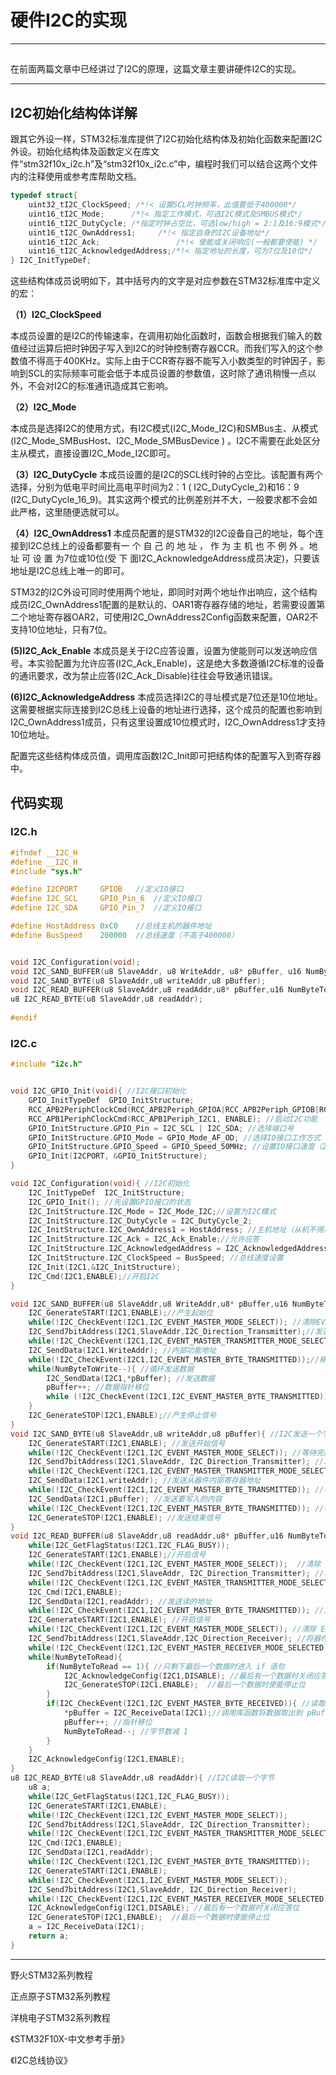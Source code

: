 # 硬件I2C的实现


------

## 



在前面两篇文章中已经讲过了I2C的原理，这篇文章主要讲硬件I2C的实现。

------



## I2C初始化结构体详解
跟其它外设一样，STM32标准库提供了I2C初始化结构体及初始化函数来配置I2C外设。初始化结构体及函数定义在库文件“stm32f10x_i2c.h”及“stm32f10x_i2c.c”中，编程时我们可以结合这两个文件内的注释使用或参考库帮助文档。

```c
typedef struct{
	uint32_tI2C_ClockSpeed; /*!< 设置SCL时钟频率，此值要低于400000*/
	uint16_tI2C_Mode;      /*!< 指定工作模式，可选I2C模式及SMBUS模式*/
	uint16_tI2C_DutyCycle; /*指定时钟占空比，可选low/high = 2:1及16:9模式*/
	uint16_tI2C_OwnAddress1;     /*!< 指定自身的I2C设备地址*/
	uint16_tI2C_Ack;                 /*!< 使能或关闭响应(一般都要使能) */
	uint16_tI2C_AcknowledgedAddress;/*!< 指定地址的长度，可为7位及10位*/
} I2C_InitTypeDef;
```
这些结构体成员说明如下，其中括号内的文字是对应参数在STM32标准库中定义的宏：

  **（1）I2C_ClockSpeed**

本成员设置的是I2C的传输速率，在调用初始化函数时，函数会根据我们输入的数值经过运算后把时钟因子写入到I2C的时钟控制寄存器CCR。而我们写入的这个参数值不得高于400KHz。实际上由于CCR寄存器不能写入小数类型的时钟因子，影响到SCL的实际频率可能会低于本成员设置的参数值，这时除了通讯稍慢一点以外，不会对I2C的标准通讯造成其它影响。

 **（2）I2C_Mode**

本成员是选择I2C的使用方式，有I2C模式(I2C_Mode_I2C)和SMBus主、从模式(I2C_Mode_SMBusHost、I2C_Mode_SMBusDevice ) 。I2C不需要在此处区分主从模式，直接设置I2C_Mode_I2C即可。

**（3）I2C_DutyCycle**
本成员设置的是I2C的SCL线时钟的占空比。该配置有两个选择，分别为低电平时间比高电平时间为2：1  ( I2C_DutyCycle_2)和16：9  (I2C_DutyCycle_16_9)。其实这两个模式的比例差别并不大，一般要求都不会如此严格，这里随便选就可以。

**（4）I2C_OwnAddress1**
本成员配置的是STM32的I2C设备自己的地址，每个连接到I2C总线上的设备都要有一 个 自 己 的 地 址 ， 作 为 主 机 也 不 例 外 。地 址 可 设 置 为7位或10位(受 下 面I2C_AcknowledgeAddress成员决定)，只要该地址是I2C总线上唯一的即可。

STM32的I2C外设可同时使用两个地址，即同时对两个地址作出响应，这个结构成员I2C_OwnAddress1配置的是默认的、OAR1寄存器存储的地址，若需要设置第二个地址寄存器OAR2，可使用I2C_OwnAddress2Config函数来配置，OAR2不支持10位地址，只有7位。

**(5)I2C_Ack_Enable**
本成员是关于I2C应答设置，设置为使能则可以发送响应信号。本实验配置为允许应答(I2C_Ack_Enable)，这是绝大多数遵循I2C标准的设备的通讯要求，改为禁止应答(I2C_Ack_Disable)往往会导致通讯错误。

**(6)I2C_AcknowledgeAddress**
本成员选择I2C的寻址模式是7位还是10位地址。这需要根据实际连接到I2C总线上设备的地址进行选择，这个成员的配置也影响到I2C_OwnAddress1成员，只有这里设置成10位模式时，I2C_OwnAddress1才支持10位地址。

配置完这些结构体成员值，调用库函数I2C_Init即可把结构体的配置写入到寄存器中。


## 代码实现
### I2C.h
```c
#ifndef __I2C_H
#define __I2C_H	 
#include "sys.h"

#define I2CPORT		GPIOB	//定义IO接口
#define I2C_SCL		GPIO_Pin_6	//定义IO接口
#define I2C_SDA		GPIO_Pin_7	//定义IO接口

#define HostAddress	0xC0	//总线主机的器件地址
#define BusSpeed	200000	//总线速度（不高于400000）


void I2C_Configuration(void);
void I2C_SAND_BUFFER(u8 SlaveAddr, u8 WriteAddr, u8* pBuffer, u16 NumByteToWrite);
void I2C_SAND_BYTE(u8 SlaveAddr,u8 writeAddr,u8 pBuffer);
void I2C_READ_BUFFER(u8 SlaveAddr,u8 readAddr,u8* pBuffer,u16 NumByteToRead);
u8 I2C_READ_BYTE(u8 SlaveAddr,u8 readAddr);
		 				    
#endif

```
### I2C.c

```c
#include "i2c.h"


void I2C_GPIO_Init(void){ //I2C接口初始化
	GPIO_InitTypeDef  GPIO_InitStructure; 	
    RCC_APB2PeriphClockCmd(RCC_APB2Periph_GPIOA|RCC_APB2Periph_GPIOB|RCC_APB2Periph_GPIOC,ENABLE);       
	RCC_APB1PeriphClockCmd(RCC_APB1Periph_I2C1, ENABLE); //启动I2C功能 
    GPIO_InitStructure.GPIO_Pin = I2C_SCL | I2C_SDA; //选择端口号                      
    GPIO_InitStructure.GPIO_Mode = GPIO_Mode_AF_OD; //选择IO接口工作方式       
    GPIO_InitStructure.GPIO_Speed = GPIO_Speed_50MHz; //设置IO接口速度（2/10/50MHz）    
	GPIO_Init(I2CPORT, &GPIO_InitStructure);
}

void I2C_Configuration(void){ //I2C初始化
	I2C_InitTypeDef  I2C_InitStructure;
	I2C_GPIO_Init(); //先设置GPIO接口的状态
	I2C_InitStructure.I2C_Mode = I2C_Mode_I2C;//设置为I2C模式
	I2C_InitStructure.I2C_DutyCycle = I2C_DutyCycle_2;
	I2C_InitStructure.I2C_OwnAddress1 = HostAddress; //主机地址（从机不得用此地址）
	I2C_InitStructure.I2C_Ack = I2C_Ack_Enable;//允许应答
	I2C_InitStructure.I2C_AcknowledgedAddress = I2C_AcknowledgedAddress_7bit; //7位地址模式
	I2C_InitStructure.I2C_ClockSpeed = BusSpeed; //总线速度设置 	
	I2C_Init(I2C1,&I2C_InitStructure);
	I2C_Cmd(I2C1,ENABLE);//开启I2C					
}

void I2C_SAND_BUFFER(u8 SlaveAddr,u8 WriteAddr,u8* pBuffer,u16 NumByteToWrite){ //I2C发送数据串（器件地址，内部地址，寄存器，数量）
	I2C_GenerateSTART(I2C1,ENABLE);//产生起始位
	while(!I2C_CheckEvent(I2C1,I2C_EVENT_MASTER_MODE_SELECT)); //清除EV5
	I2C_Send7bitAddress(I2C1,SlaveAddr,I2C_Direction_Transmitter);//发送器件地址
	while(!I2C_CheckEvent(I2C1,I2C_EVENT_MASTER_TRANSMITTER_MODE_SELECTED));//清除EV6
	I2C_SendData(I2C1,WriteAddr); //内部功能地址
	while(!I2C_CheckEvent(I2C1,I2C_EVENT_MASTER_BYTE_TRANSMITTED));//移位寄存器非空，数据寄存器已空，产生EV8，发送数据到DR既清除该事件
	while(NumByteToWrite--){ //循环发送数据	
		I2C_SendData(I2C1,*pBuffer); //发送数据
		pBuffer++; //数据指针移位
		while (!I2C_CheckEvent(I2C1,I2C_EVENT_MASTER_BYTE_TRANSMITTED));//清除EV8
	}
	I2C_GenerateSTOP(I2C1,ENABLE);//产生停止信号
}
void I2C_SAND_BYTE(u8 SlaveAddr,u8 writeAddr,u8 pBuffer){ //I2C发送一个字节（从地址，内部地址，内容）
	I2C_GenerateSTART(I2C1,ENABLE); //发送开始信号
	while(!I2C_CheckEvent(I2C1,I2C_EVENT_MASTER_MODE_SELECT)); //等待完成	
	I2C_Send7bitAddress(I2C1,SlaveAddr, I2C_Direction_Transmitter); //发送从器件地址及状态（写入）
	while(!I2C_CheckEvent(I2C1,I2C_EVENT_MASTER_TRANSMITTER_MODE_SELECTED)); //等待完成	
	I2C_SendData(I2C1,writeAddr); //发送从器件内部寄存器地址
	while(!I2C_CheckEvent(I2C1,I2C_EVENT_MASTER_BYTE_TRANSMITTED)); //等待完成	
	I2C_SendData(I2C1,pBuffer); //发送要写入的内容
	while(!I2C_CheckEvent(I2C1,I2C_EVENT_MASTER_BYTE_TRANSMITTED)); //等待完成	
	I2C_GenerateSTOP(I2C1,ENABLE); //发送结束信号
}
void I2C_READ_BUFFER(u8 SlaveAddr,u8 readAddr,u8* pBuffer,u16 NumByteToRead){ //I2C读取数据串（器件地址，寄存器，内部地址，数量）
	while(I2C_GetFlagStatus(I2C1,I2C_FLAG_BUSY));
	I2C_GenerateSTART(I2C1,ENABLE);//开启信号
	while(!I2C_CheckEvent(I2C1,I2C_EVENT_MASTER_MODE_SELECT));	//清除 EV5
	I2C_Send7bitAddress(I2C1,SlaveAddr, I2C_Direction_Transmitter); //写入器件地址
	while(!I2C_CheckEvent(I2C1,I2C_EVENT_MASTER_TRANSMITTER_MODE_SELECTED));//清除 EV6
	I2C_Cmd(I2C1,ENABLE);
	I2C_SendData(I2C1,readAddr); //发送读的地址
	while(!I2C_CheckEvent(I2C1,I2C_EVENT_MASTER_BYTE_TRANSMITTED)); //清除 EV8
	I2C_GenerateSTART(I2C1,ENABLE); //开启信号
	while(!I2C_CheckEvent(I2C1,I2C_EVENT_MASTER_MODE_SELECT)); //清除 EV5
	I2C_Send7bitAddress(I2C1,SlaveAddr,I2C_Direction_Receiver); //将器件地址传出，主机为读
	while(!I2C_CheckEvent(I2C1,I2C_EVENT_MASTER_RECEIVER_MODE_SELECTED)); //清除EV6
	while(NumByteToRead){
		if(NumByteToRead == 1){ //只剩下最后一个数据时进入 if 语句
			I2C_AcknowledgeConfig(I2C1,DISABLE); //最后有一个数据时关闭应答位
			I2C_GenerateSTOP(I2C1,ENABLE);	//最后一个数据时使能停止位
		}
		if(I2C_CheckEvent(I2C1,I2C_EVENT_MASTER_BYTE_RECEIVED)){ //读取数据
			*pBuffer = I2C_ReceiveData(I2C1);//调用库函数将数据取出到 pBuffer
			pBuffer++; //指针移位
			NumByteToRead--; //字节数减 1 
		}
	}
	I2C_AcknowledgeConfig(I2C1,ENABLE);
}
u8 I2C_READ_BYTE(u8 SlaveAddr,u8 readAddr){ //I2C读取一个字节
	u8 a;
	while(I2C_GetFlagStatus(I2C1,I2C_FLAG_BUSY));
	I2C_GenerateSTART(I2C1,ENABLE);
	while(!I2C_CheckEvent(I2C1,I2C_EVENT_MASTER_MODE_SELECT));
	I2C_Send7bitAddress(I2C1,SlaveAddr, I2C_Direction_Transmitter); 
	while(!I2C_CheckEvent(I2C1,I2C_EVENT_MASTER_TRANSMITTER_MODE_SELECTED));
	I2C_Cmd(I2C1,ENABLE);
	I2C_SendData(I2C1,readAddr);
	while(!I2C_CheckEvent(I2C1,I2C_EVENT_MASTER_BYTE_TRANSMITTED));
	I2C_GenerateSTART(I2C1,ENABLE);
	while(!I2C_CheckEvent(I2C1,I2C_EVENT_MASTER_MODE_SELECT));
	I2C_Send7bitAddress(I2C1,SlaveAddr, I2C_Direction_Receiver);
	while(!I2C_CheckEvent(I2C1,I2C_EVENT_MASTER_RECEIVER_MODE_SELECTED));
	I2C_AcknowledgeConfig(I2C1,DISABLE); //最后有一个数据时关闭应答位
	I2C_GenerateSTOP(I2C1,ENABLE);	//最后一个数据时使能停止位
	a = I2C_ReceiveData(I2C1);
	return a;
}
```



------



[^参考教程]: 

野火STM32系列教程

正点原子STM32系列教程

洋桃电子STM32系列教程

[^参考资料]: 

《STM32F10X-中文参考手册》

《I2C总线协议》


